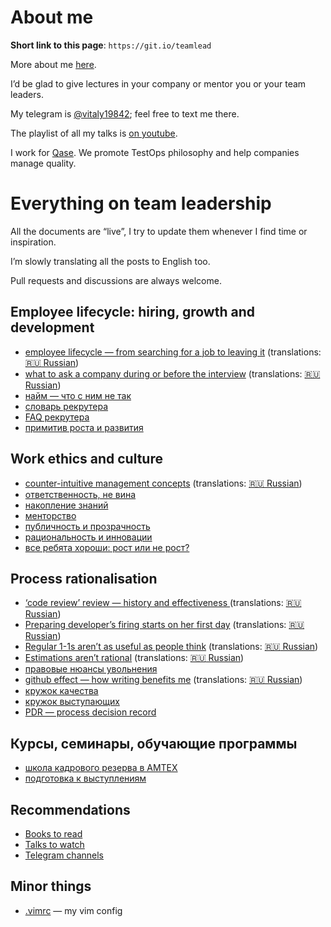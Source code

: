 # About me

**Short link to this page**: `https://git.io/teamlead`

More about me [here](https://github.com/sharovatov).

I’d be glad to give lectures in your company or mentor you or your team leaders.

My telegram is [@vitaly19842](http://t.me/vitaly19842); feel free to text me there.

The playlist of all my talks is [on youtube](https://www.youtube.com/watch?v=0DwEsMgMbj0&list=PLFtS8Ah0wZvWS37oveJ0-D5K6V7GWUpqY).

I work for [Qase](https://qase.io). We promote TestOps philosophy and help companies manage quality.

# Everything on team leadership

All the documents are “live”, I try to update them whenever I find time or inspiration.

I’m slowly translating all the posts to English too.

Pull requests and discussions are always welcome.

## Employee lifecycle: hiring, growth and development

- [employee lifecycle — from searching for a job to leaving it](articles/lifecycle_en.md) (translations: [:ru: Russian](articles/lifecycle.md))
- [what to ask a company during or before the interview](articles/company_interview_en.md) (translations: [:ru: Russian](articles/company_interview.md))
- [найм — что с ним не так](articles/hiring.md)
- [словарь рекрутера](articles/recruiting.md)
- [FAQ рекрутера](articles/recruiter_FAQ.md)
- [примитив роста и развития](articles/growth.md)

## Work ethics and culture

- [counter-intuitive management concepts](articles/tl_bias_en.md) (translations: [:ru: Russian](articles/tl_bias.md))
- [ответственность, не вина](articles/blameless_responsibility.md)
- [накопление знаний](articles/knowledge.md)
- [менторство](articles/mentorship.md)
- [публичность и прозрачность](articles/transparency.md)
- [рациональность и инновации](articles/innovations.md)
- [все ребята хороши: рост или не рост?](articles/growth-stability.md)

## Process rationalisation
- [‘code review’ review — history and effectiveness ](articles/codereview_en.md) (translations: [:ru: Russian](articles/codereview.md))
- [Preparing developer’s firing starts on her first day](articles/firing_en.md) (translations: [:ru: Russian](articles/firing.md))
- [Regular 1-1s aren’t as useful as people think](articles/1-1_en.md) (translations: [:ru: Russian](articles/1-1.md))
- [Estimations aren’t rational](articles/estimations_en.md) (translations: [:ru: Russian](articles/estimations.md))
- [правовые нюансы увольнения](articles/firing_law.md)
- [github effect — how writing benefits me](articles/github-effect_en.md) (translations: [:ru: Russian](articles/github-effect.md))
- [кружок качества](articles/quality_circle.md)
- [кружок выступающих](speaking_club.md)
- [PDR — process decision record](articles/PDR.md)

## Курсы, семинары, обучающие программы
- [школа кадрового резерва в АМТЕХ](https://github.com/AMTECH-dev/shkar)
- [подготовка к выступлениям](speaking_club.md)

## Recommendations
- [Books to read](misc/books.md)
- [Talks to watch](misc/talks.md)
- [Telegram channels](misc/tg-channels.md)

## Minor things
- [.vimrc](.vimrc) — my vim config

